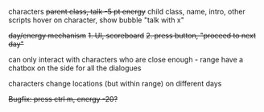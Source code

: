characters
~~parent class, talk -5 pt energy~~
child class, name, intro, other scripts
hover on character, show bubble "talk with x"

~~day/energy mechanism~~
~~1. UI, scoreboard~~
~~2. press button, "proceed to next day"~~

can only interact with characters who are close enough - range
have a chatbox on the side for all the dialogues

characters change locations (but within range) on different days

~~Bugfix: press ctrl m, energy -20?~~
